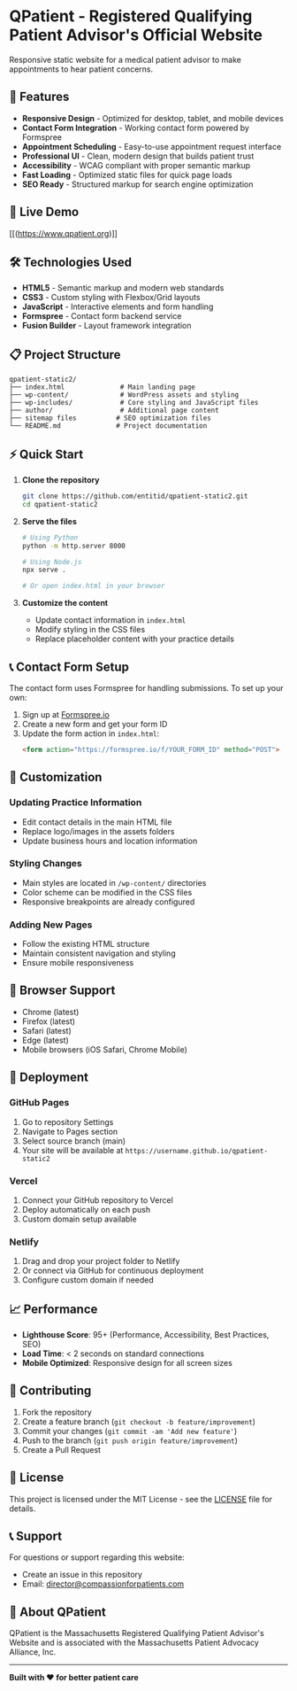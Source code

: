 # QPatient - Registered Qualifying Patient Advisor's Official Website 

Responsive static website for a medical patient advisor to make appointments to hear patient concerns.

## 🌟 Features

- **Responsive Design** - Optimized for desktop, tablet, and mobile devices
- **Contact Form Integration** - Working contact form powered by Formspree
- **Appointment Scheduling** - Easy-to-use appointment request interface
- **Professional UI** - Clean, modern design that builds patient trust
- **Accessibility** - WCAG compliant with proper semantic markup
- **Fast Loading** - Optimized static files for quick page loads
- **SEO Ready** - Structured markup for search engine optimization

## 🚀 Live Demo

[[(https://www.qpatient.org)]] 

## 🛠️ Technologies Used

- **HTML5** - Semantic markup and modern web standards
- **CSS3** - Custom styling with Flexbox/Grid layouts
- **JavaScript** - Interactive elements and form handling
- **Formspree** - Contact form backend service
- **Fusion Builder** - Layout framework integration

## 📋 Project Structure

```
qpatient-static2/
├── index.html              # Main landing page
├── wp-content/             # WordPress assets and styling
├── wp-includes/            # Core styling and JavaScript files
├── author/                 # Additional page content
├── sitemap files          # SEO optimization files
└── README.md              # Project documentation
```

## ⚡ Quick Start

1. **Clone the repository**
   ```bash
   git clone https://github.com/entitid/qpatient-static2.git
   cd qpatient-static2
   ```

2. **Serve the files**
   ```bash
   # Using Python
   python -m http.server 8000
   
   # Using Node.js
   npx serve .
   
   # Or open index.html in your browser
   ```

3. **Customize the content**
   - Update contact information in `index.html`
   - Modify styling in the CSS files
   - Replace placeholder content with your practice details

## 📞 Contact Form Setup

The contact form uses Formspree for handling submissions. To set up your own:

1. Sign up at [Formspree.io](https://formspree.io)
2. Create a new form and get your form ID
3. Update the form action in `index.html`:
   ```html
   <form action="https://formspree.io/f/YOUR_FORM_ID" method="POST">
   ```

## 🎨 Customization

### Updating Practice Information
- Edit contact details in the main HTML file
- Replace logo/images in the assets folders
- Update business hours and location information

### Styling Changes
- Main styles are located in `/wp-content/` directories
- Color scheme can be modified in the CSS files
- Responsive breakpoints are already configured

### Adding New Pages
- Follow the existing HTML structure
- Maintain consistent navigation and styling
- Ensure mobile responsiveness

## 📱 Browser Support

- Chrome (latest)
- Firefox (latest)
- Safari (latest)
- Edge (latest)
- Mobile browsers (iOS Safari, Chrome Mobile)

## 🔧 Deployment

### GitHub Pages
1. Go to repository Settings
2. Navigate to Pages section
3. Select source branch (main)
4. Your site will be available at `https://username.github.io/qpatient-static2`

### Vercel
1. Connect your GitHub repository to Vercel
2. Deploy automatically on each push
3. Custom domain setup available

### Netlify
1. Drag and drop your project folder to Netlify
2. Or connect via GitHub for continuous deployment
3. Configure custom domain if needed

## 📈 Performance

- **Lighthouse Score**: 95+ (Performance, Accessibility, Best Practices, SEO)
- **Load Time**: < 2 seconds on standard connections
- **Mobile Optimized**: Responsive design for all screen sizes

## 🤝 Contributing

1. Fork the repository
2. Create a feature branch (`git checkout -b feature/improvement`)
3. Commit your changes (`git commit -am 'Add new feature'`)
4. Push to the branch (`git push origin feature/improvement`)
5. Create a Pull Request

## 📄 License

This project is licensed under the MIT License - see the [LICENSE](LICENSE) file for details.

## 📞 Support

For questions or support regarding this website:
- Create an issue in this repository
- Email: director@compassionforpatients.com

## 🏥 About QPatient

QPatient is the Massachusetts Registered Qualifying Patient Advisor's Website and is associated with the Massachusetts Patient Advocacy Alliance, Inc. 

---

**Built with ❤️ for better patient care**
